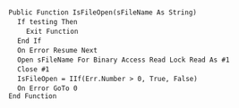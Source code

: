 &nbsp;  &nbsp;  &nbsp;  &nbsp;  
`Public Function IsFileOpen(sFileName As String)`  
&nbsp;&nbsp;&nbsp;&nbsp;`If testing Then`  
&nbsp;&nbsp;&nbsp;&nbsp;&nbsp;&nbsp;&nbsp;&nbsp;`Exit Function`  
&nbsp;&nbsp;&nbsp;&nbsp;`End If`  
&nbsp;&nbsp;&nbsp;&nbsp;`On Error Resume Next`  
&nbsp;&nbsp;&nbsp;&nbsp;`Open sFileName For Binary Access Read Lock Read As #1`  
&nbsp;&nbsp;&nbsp;&nbsp;`Close #1`  
&nbsp;&nbsp;&nbsp;&nbsp;`IsFileOpen = IIf(Err.Number > 0, True, False)`  
&nbsp;&nbsp;&nbsp;&nbsp;`On Error GoTo 0`  
`End Function`  

